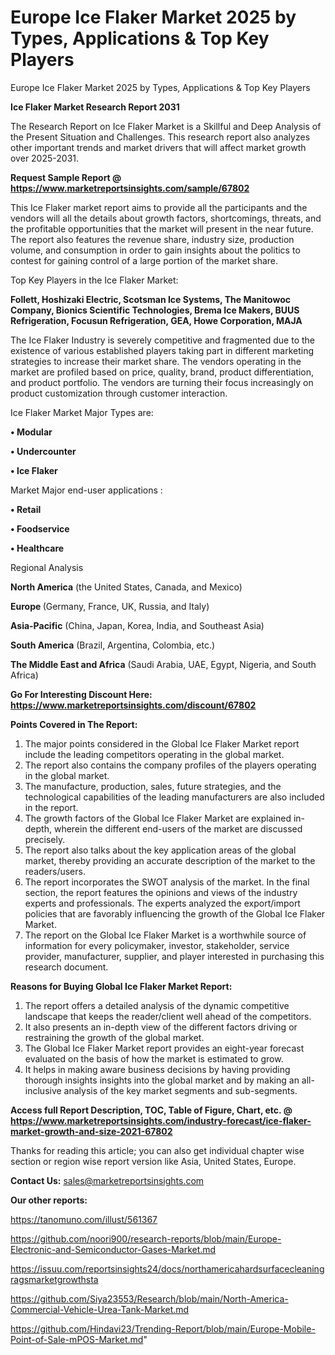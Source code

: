 # Europe Ice Flaker Market 2025 by Types, Applications & Top Key Players
 Europe Ice Flaker Market 2025 by Types, Applications & Top Key Players

<strong>Ice Flaker Market Research Report 2031</strong>

The Research Report on Ice Flaker Market is a Skillful and Deep Analysis of the Present Situation and Challenges. This research report also analyzes other important trends and market drivers that will affect market growth over 2025-2031.

<strong>Request Sample Report @ <a href=https://www.marketreportsinsights.com/sample/67802>https://www.marketreportsinsights.com/sample/67802</a></strong>

This Ice Flaker market report aims to provide all the participants and the vendors will all the details about growth factors, shortcomings, threats, and the profitable opportunities that the market will present in the near future. The report also features the revenue share, industry size, production volume, and consumption in order to gain insights about the politics to contest for gaining control of a large portion of the market share.

Top Key Players in the Ice Flaker Market:

<strong>Follett, Hoshizaki Electric, Scotsman Ice Systems, The Manitowoc Company, Bionics Scientific Technologies, Brema Ice Makers, BUUS Refrigeration, Focusun Refrigeration, GEA, Howe Corporation, MAJA</strong>

The Ice Flaker Industry is severely competitive and fragmented due to the existence of various established players taking part in different marketing strategies to increase their market share. The vendors operating in the market are profiled based on price, quality, brand, product differentiation, and product portfolio. The vendors are turning their focus increasingly on product customization through customer interaction.

Ice Flaker Market Major Types are:

<strong>• Modular

• Undercounter

• Ice Flaker</strong>

Market Major end-user applications :

<strong>• Retail

• Foodservice

• Healthcare</strong>

Regional Analysis

</u><strong><b>North America</b></strong> (the United States, Canada, and Mexico)

<strong><b>Europe </b></strong>(Germany, France, UK, Russia, and Italy)

<strong><b>Asia-Pacific</b></strong> (China, Japan, Korea, India, and Southeast Asia)

<strong><b>South America</b></strong> (Brazil, Argentina, Colombia, etc.)

<strong><b>The Middle East and Africa</b></strong> (Saudi Arabia, UAE, Egypt, Nigeria, and South Africa)

<strong>Go For Interesting Discount Here: <a href=https://www.marketreportsinsights.com/discount/67802>https://www.marketreportsinsights.com/discount/67802</a></strong>

<strong>Points Covered in The Report:</strong>
<ol>
  <li>The major points considered in the Global Ice Flaker Market report include the leading competitors operating in the global market.</li>
  <li>The report also contains the company profiles of the players operating in the global market.</li>
  <li>The manufacture, production, sales, future strategies, and the technological capabilities of the leading manufacturers are also included in the report.</li>
  <li>The growth factors of the Global Ice Flaker Market are explained in-depth, wherein the different end-users of the market are discussed precisely.</li>
  <li>The report also talks about the key application areas of the global market, thereby providing an accurate description of the market to the readers/users.</li>
  <li>The report incorporates the SWOT analysis of the market. In the final section, the report features the opinions and views of the industry experts and professionals. The experts analyzed the export/import policies that are favorably influencing the growth of the Global Ice Flaker Market.</li>
  <li>The report on the Global Ice Flaker Market is a worthwhile source of information for every policymaker, investor, stakeholder, service provider, manufacturer, supplier, and player interested in purchasing this research document.</li>
</ol>
<strong>Reasons for Buying Global Ice Flaker Market Report:</strong>

<ol>
  <li>The report offers a detailed analysis of the dynamic competitive landscape that keeps the reader/client well ahead of the competitors.</li>
  <li>It also presents an in-depth view of the different factors driving or restraining the growth of the global market.</li>
  <li>The Global Ice Flaker Market report provides an eight-year forecast evaluated on the basis of how the market is estimated to grow.</li>
  <li>It helps in making aware business decisions by having providing thorough insights insights into the global market and by making an all-inclusive analysis of the key market segments and sub-segments.</li>
</ol>
<strong>Access full Report Description, TOC, Table of Figure, Chart, etc. @ <a href=https://www.marketreportsinsights.com/industry-forecast/ice-flaker-market-growth-and-size-2021-67802>https://www.marketreportsinsights.com/industry-forecast/ice-flaker-market-growth-and-size-2021-67802</a></strong>


Thanks for reading this article; you can also get individual chapter wise section or region wise report version like Asia, United States, Europe.

<strong>Contact Us:</strong>
sales@marketreportsinsights.com

<strong>Our other reports:</strong>

<a href=https://tanomuno.com/illust/561367>https://tanomuno.com/illust/561367</a>

<a href=https://github.com/noori900/research-reports/blob/main/Europe-Electronic-and-Semiconductor-Gases-Market.md>https://github.com/noori900/research-reports/blob/main/Europe-Electronic-and-Semiconductor-Gases-Market.md</a>

<a href=https://issuu.com/reportsinsights24/docs/northamericahardsurfacecleaningragsmarketgrowthsta>https://issuu.com/reportsinsights24/docs/northamericahardsurfacecleaningragsmarketgrowthsta</a>

<a href=https://github.com/Siya23553/Research/blob/main/North-America-Commercial-Vehicle-Urea-Tank-Market.md>https://github.com/Siya23553/Research/blob/main/North-America-Commercial-Vehicle-Urea-Tank-Market.md</a>

<a href=https://github.com/Hindavi23/Trending-Report/blob/main/Europe-Mobile-Point-of-Sale-mPOS-Market.md>https://github.com/Hindavi23/Trending-Report/blob/main/Europe-Mobile-Point-of-Sale-mPOS-Market.md</a>"
